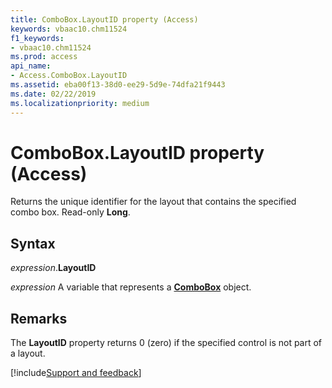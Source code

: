 ```yaml
---
title: ComboBox.LayoutID property (Access)
keywords: vbaac10.chm11524
f1_keywords:
- vbaac10.chm11524
ms.prod: access
api_name:
- Access.ComboBox.LayoutID
ms.assetid: eba00f13-38d0-ee29-5d9e-74dfa21f9443
ms.date: 02/22/2019
ms.localizationpriority: medium
---
```



# ComboBox.LayoutID property (Access)

Returns the unique identifier for the layout that contains the specified combo box. Read-only **Long**.


## Syntax

_expression_.**LayoutID**

_expression_ A variable that represents a **[ComboBox](Access.ComboBox.md)** object.


## Remarks

The **LayoutID** property returns 0 (zero) if the specified control is not part of a layout.




[!include[Support and feedback](~/includes/feedback-boilerplate.md)]